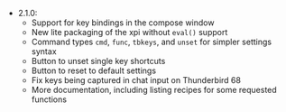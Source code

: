* 2.1.0:
  + Support for key bindings in the compose window
  + New lite packaging of the xpi without `eval()` support
  + Command types `cmd`, `func`, `tbkeys`, and `unset` for simpler settings syntax
  + Button to unset single key shortcuts
  + Button to reset to default settings
  + Fix keys being captured in chat input on Thunderbird 68
  + More documentation, including listing recipes for some requested functions
